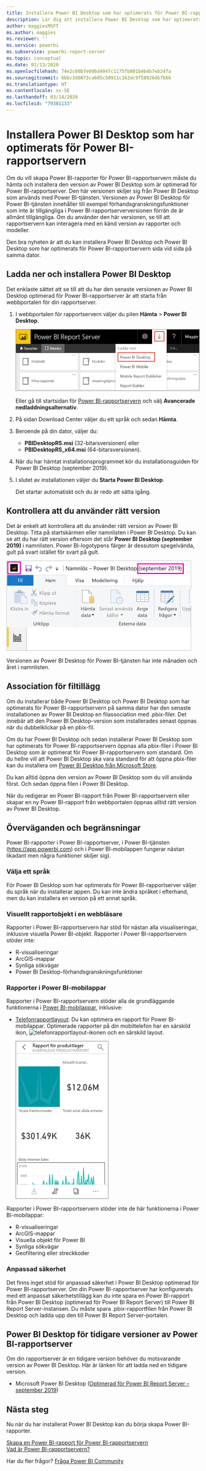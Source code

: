 ```yaml
---
title: Installera Power BI Desktop som har optimerats för Power BI-rapportservern
description: Lär dig att installera Power BI Desktop som har optimerats för Power BI-rapportservern
author: maggiesMSFT
ms.author: maggies
ms.reviewer: ''
ms.service: powerbi
ms.subservice: powerbi-report-server
ms.topic: conceptual
ms.date: 02/13/2020
ms.openlocfilehash: 74e2c60bfe0d6d494fc1175fb001b4b4b7eb24fa
ms.sourcegitcommit: 6bbc3d0073ca605c50911c162dc9f58926db7b66
ms.translationtype: HT
ms.contentlocale: sv-SE
ms.lasthandoff: 03/14/2020
ms.locfileid: "79381133"
---
```

# <a name="install-power-bi-desktop-optimized-for-power-bi-report-server"></a>Installera Power BI Desktop som har optimerats för Power BI-rapportservern

Om du vill skapa Power BI-rapporter för Power BI-rapportservern måste du hämta och installera den version av Power BI Desktop som är optimerad för Power BI-rapportserver. Den här versionen skiljer sig från Power BI Desktop som används med Power BI-tjänsten. Versionen av Power BI Desktop för Power BI-tjänsten innehåller till exempel förhandsgranskningsfunktioner som inte är tillgängliga i Power BI-rapportserverversionen förrän de är allmänt tillgängliga. Om du använder den här versionen, se till att rapportservern kan interagera med en känd version av rapporter och modeller. 

Den bra nyheten är att du kan installera Power BI Desktop och Power BI Desktop som har optimerats för Power BI-rapportservern sida vid sida på samma dator.

## <a name="download-and-install-power-bi-desktop"></a>Ladda ner och installera Power BI Desktop

Det enklaste sättet att se till att du har den senaste versionen av Power BI Desktop optimerad för Power BI-rapportserver är att starta från webbportalen för din rapportserver.

1. I webbportalen för rapportservern väljer du pilen **Hämta** > **Power BI Desktop**.

    ![Hämta Power BI Desktop från webbportalen](media/install-powerbi-desktop/report-server-download-web-portal.png)

    Eller gå till startsidan för [Power BI-rapportservern](https://powerbi.microsoft.com/report-server/) och välj **Avancerade nedladdningsalternativ**.

2. På sidan Download Center väljer du ett språk och sedan **Hämta**.

3. Beroende på din dator, väljer du: 

    - **PBIDesktopRS.msi** (32-bitarsversionen) eller
    - **PBIDesktopRS_x64.msi** (64-bitarsversionen).

1. När du har hämtat installationsprogrammet kör du installationsguiden för Power BI Desktop (september 2019).

2. I slutet av installationen väljer du **Starta Power BI Desktop**.

    Det startar automatiskt och du är redo att sätta igång.

## <a name="verify-youre-using-the-correct-version"></a>Kontrollera att du använder rätt version
Det är enkelt att kontrollera att du använder rätt version av Power BI Desktop: Titta på startskärmen eller namnlisten i Power BI Desktop. Du kan se att du har rätt version eftersom det står **Power BI Desktop (september 2019)** i namnlisten. Power BI-logotypens färger är dessutom spegelvända, gult på svart istället för svart på gult.

![Power BI Desktop september 2019](media/install-powerbi-desktop/power-bi-report-server-desktop-sept-2019.png)

Versionen av Power BI Desktop för Power BI-tjänsten har inte månaden och året i namnlisten.

## <a name="file-extension-association"></a>Association för filtillägg
Om du installerar både Power BI Desktop och Power BI Desktop som har optimerats för Power BI-rapportservern på samma dator har den senaste installationen av Power BI Desktop en filassociation med .pbix-filer. Det innebär att den Power BI Desktop-version som installerades senast öppnas när du dubbelklickar på en pbix-fil.

Om du har Power BI Desktop och sedan installerar Power BI Desktop som har optimerats för Power BI-rapportservern öppnas alla pbix-filer i Power BI Desktop som är optimerat för Power BI-rapportservern som standard. Om du hellre vill att Power BI Desktop ska vara standard för att öppna pbix-filer kan du installera om [Power BI Desktop från Microsoft Store](https://aka.ms/pbidesktopstore).

Du kan alltid öppna den version av Power BI Desktop som du vill använda först. Och sedan öppna filen i Power BI Desktop.

När du redigerar en Power BI-rapport från Power BI-rapportservern eller skapar en ny Power BI-rapport från webbportalen öppnas alltid rätt version av Power BI Desktop.

## <a name="considerations-and-limitations"></a>Överväganden och begränsningar

Power BI-rapporter i Power BI-rapportserver, i Power BI-tjänsten (https://app.powerbi.com) och i Power BI-mobilappen fungerar nästan likadant men några funktioner skiljer sig).

### <a name="selecting-a-language"></a>Välja ett språk

För Power BI Desktop som har optimerats för Power BI-rapportserver väljer du språk när du installerar appen. Du kan inte ändra språket i efterhand, men du kan installera en version på ett annat språk.

### <a name="report-visuals-in-a-browser"></a>Visuellt rapportobjekt i en webbläsare

Rapporter i Power BI-rapportservern har stöd för nästan alla visualiseringar, inklusive visuella Power BI-objekt. Rapporter i Power BI-rapportservern stöder inte:

* R-visualiseringar
* ArcGIS-mappar
* Synliga sökvägar
* Power BI Desktop-förhandsgranskningsfunktioner

### <a name="reports-in-the-power-bi-mobile-apps"></a>Rapporter i Power BI-mobilappar

Rapporter i Power BI-rapportservern stöder alla de grundläggande funktionerna i [Power BI-mobilappar](../consumer/mobile/mobile-apps-for-mobile-devices.md), inklusive:

* [Telefonrapportlayout](../desktop-create-phone-report.md): Du kan optimera en rapport för Power BI-mobilappar. Optimerade rapporter på din mobiltelefon har en särskild ikon, ![telefonrapportlayout-ikonen](media/install-powerbi-desktop/power-bi-rs-mobile-optimized-icon.png) och en särskild layout.
  
    ![Rapport optimerad för telefoner](media/install-powerbi-desktop/power-bi-rs-mobile-optimized-report.png)

Rapporter i Power BI-rapportservern stöder inte de här funktionerna i Power BI-mobilappar:

* R-visualiseringar
* ArcGIS-mappar
* Visuella objekt för Power BI
* Synliga sökvägar
* Geofiltering eller streckkoder

### <a name="custom-security"></a>Anpassad säkerhet

Det finns inget stöd för anpassad säkerhet i Power BI Desktop optimerad för Power BI-rapportserver. Om din Power BI-rapportserver har konfigurerats med ett anpassat säkerhetstillägg kan du inte spara en Power BI-rapport från Power BI Desktop (optimerad för Power BI Report Server) till Power BI Report Server-instansen. Du måste spara .pbix-rapportfilen från Power BI Desktop och ladda upp den till Power BI Report Server-portalen.

## <a name="power-bi-desktop-for-earlier-versions-of-power-bi-report-server"></a>Power BI Desktop för tidigare versioner av Power BI-rapportserver

Om din rapportserver är en tidigare version behöver du motsvarande version av Power BI Desktop. Här är länken för att ladda ned en tidigare version.

- Microsoft Power BI Desktop ([Optimerad för Power BI Report Server – september 2019](https://go.microsoft.com/fwlink/?linkid=2103723))

## <a name="next-steps"></a>Nästa steg

Nu när du har installerat Power BI Desktop kan du börja skapa Power BI-rapporter.

[Skapa en Power BI-rapport för Power BI-rapportservern](quickstart-create-powerbi-report.md)  
[Vad är Power BI-rapportservern?](get-started.md)

Har du fler frågor? [Fråga Power BI Community](https://community.powerbi.com/)
